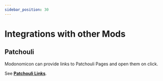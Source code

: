 ```yaml
---
sidebar_position: 30
---
```


# Integrations with other Mods

## Patchouli

Modonomicon can provide links to Patchouli Pages and open them on click.   

See **[Patchouli Links](../basics/formatting#patchouli-links)**.